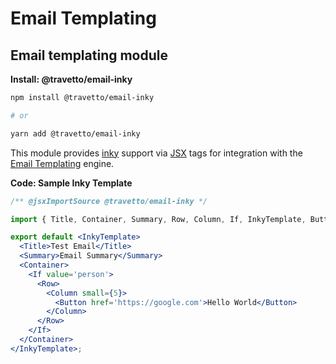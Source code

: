 <!-- This file was generated by @travetto/doc and should not be modified directly -->
<!-- Please modify https://github.com/travetto/travetto/tree/main/module/email-inky/DOC.tsx and execute "npx trv doc" to rebuild -->
# Email Templating

## Email templating module

**Install: @travetto/email-inky**
```bash
npm install @travetto/email-inky

# or

yarn add @travetto/email-inky
```

This module provides [inky](https://github.com/zurb/inky) support via [JSX](https://en.wikipedia.org/wiki/JSX_(JavaScript)) tags for integration with the [Email Templating](https://github.com/travetto/travetto/tree/main/module/email-template#readme "Email templating module") engine.

**Code: Sample Inky Template**
```jsx
/** @jsxImportSource @travetto/email-inky */

import { Title, Container, Summary, Row, Column, If, InkyTemplate, Button } from '@travetto/email-inky';

export default <InkyTemplate>
  <Title>Test Email</Title>
  <Summary>Email Summary</Summary>
  <Container>
    <If value='person'>
      <Row>
        <Column small={5}>
          <Button href='https://google.com'>Hello World</Button>
        </Column>
      </Row>
    </If>
  </Container>
</InkyTemplate>;
```
